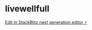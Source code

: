 # livewellfull

[Edit in StackBlitz next generation editor ⚡️](https://stackblitz.com/~/github.com/reazonsraj/livewellfull)